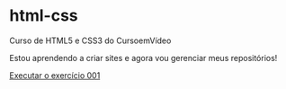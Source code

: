 # html-css
 Curso de HTML5 e CSS3 do CursoemVídeo

Estou aprendendo a criar sites e agora vou gerenciar meus repositórios!

<a href="https://patriciafvaz.github.io/html-css/exercicios/ex001/index.html">Executar o exercício 001</a>